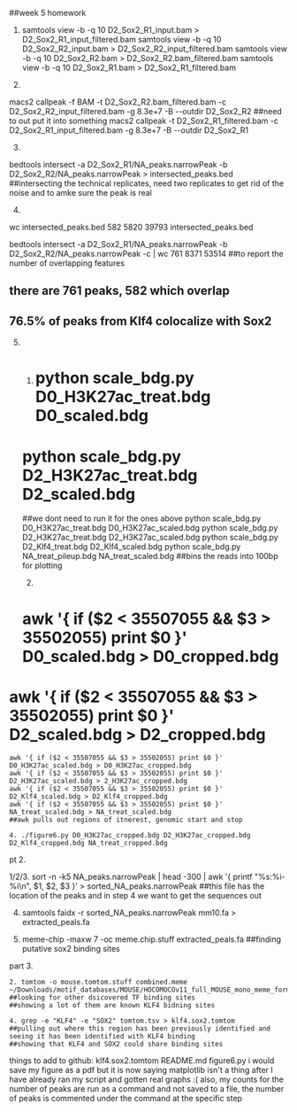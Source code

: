 ##week 5 homework

1. samtools view -b -q 10 D2_Sox2_R1_input.bam > D2_Sox2_R1_input_filtered.bam
samtools view -b -q 10 D2_Sox2_R2_input.bam > D2_Sox2_R2_input_filtered.bam
samtools view -b -q 10 D2_Sox2_R2.bam > D2_Sox2_R2.bam_filtered.bam
samtools view -b -q 10 D2_Sox2_R1.bam > D2_Sox2_R1_filtered.bam

2. 
macs2 callpeak -f BAM -t D2_Sox2_R2.bam_filtered.bam -c D2_Sox2_R2_input_filtered.bam -g 8.3e+7 -B --outdir D2_Sox2_R2
##need to out put it into something
macs2 callpeak -t D2_Sox2_R1_filtered.bam -c D2_Sox2_R1_input_filtered.bam -g 8.3e+7 -B --outdir D2_Sox2_R1


3. 
bedtools intersect -a D2_Sox2_R1/NA_peaks.narrowPeak -b D2_Sox2_R2/NA_peaks.narrowPeak > intersected_peaks.bed
##intersecting the technical replicates, need two replicates to get rid of the noise and to amke sure the peak is real

4. 
wc intersected_peaks.bed 
     582    5820   39793 intersected_peaks.bed

bedtools intersect -a D2_Sox2_R1/NA_peaks.narrowPeak -b D2_Sox2_R2/NA_peaks.narrowPeak -c | wc
	761    8371   53514
##to report the number of overlapping features
## there are 761 peaks, 582 which overlap
## 76.5% of peaks from Klf4 colocalize with Sox2

5. 
	1. 	# python scale_bdg.py D0_H3K27ac_treat.bdg D0_scaled.bdg
	# 	python scale_bdg.py D2_H3K27ac_treat.bdg D2_scaled.bdg
	##we dont need to run it for the ones above
		python scale_bdg.py D0_H3K27ac_treat.bdg D0_H3K27ac_scaled.bdg
		python scale_bdg.py D2_H3K27ac_treat.bdg D2_H3K27ac_scaled.bdg
		python scale_bdg.py D2_Klf4_treat.bdg D2_Klf4_scaled.bdg
		python scale_bdg.py NA_treat_pileup.bdg NA_treat_scaled.bdg
	##bins the reads into 100bp for plotting
	
	2. 
	# awk '{ if ($2 < 35507055 && $3 > 35502055) print $0 }' D0_scaled.bdg > D0_cropped.bdg
# 	awk '{ if ($2 < 35507055 && $3 > 35502055) print $0 }' D2_scaled.bdg > D2_cropped.bdg
	awk '{ if ($2 < 35507055 && $3 > 35502055) print $0 }' D0_H3K27ac_scaled.bdg > D0_H3K27ac_cropped.bdg
	awk '{ if ($2 < 35507055 && $3 > 35502055) print $0 }' D2_H3K27ac_scaled.bdg > 2_H3K27ac_cropped.bdg
	awk '{ if ($2 < 35507055 && $3 > 35502055) print $0 }' D2_Klf4_scaled.bdg > D2_Klf4_cropped.bdg
	awk '{ if ($2 < 35507055 && $3 > 35502055) print $0 }' NA_treat_scaled.bdg > NA_treat_scaled.bdg
	##awk pulls out regions of itnerest, genomic start and stop 
	
	4. ./figure6.py D0_H3K27ac_cropped.bdg D2_H3K27ac_cropped.bdg D2_Klf4_cropped.bdg NA_treat_cropped.bdg

pt 2.
	
1/2/3. sort -n -k5 NA_peaks.narrowPeak | head -300 | awk '{ printf "%s:%i-%i\n", $1, $2, $3 }' > sorted_NA_peaks.narrowPeak
##this file has the location of the peaks and in step 4 we want to get the sequences out

4. samtools faidx -r sorted_NA_peaks.narrowPeak mm10.fa > extracted_peals.fa

5. meme-chip  -maxw 7 -oc meme.chip.stuff extracted_peals.fa
##finding putative sox2 binding sites

part 3.

	2. tomtom -o mouse.tomtom.stuff combined.meme ~/Downloads/motif_databases/MOUSE/HOCOMOCOv11_full_MOUSE_mono_meme_format.meme
	##looking for other dsicovered TF binding sites
	##showing a lot of them are known KLF4 bidning sites

 	4. grep -e "KLF4" -e "SOX2" tomtom.tsv > klf4.sox2.tomtom
	##pulling out where this region has been previously identified and seeing it has been identified with KLF4 binding
	##showing that KLF4 and SOX2 could share binding sites
	
things to add to github:
klf4.sox2.tomtom
README.md
figure6.py
i would save my figure as a pdf but it is now saying matplotlib isn't a thing after I have already 
ran my script and gotten real graphs :(
also, my counts for the number of peaks are run as a command and not saved to a file, the number 
of peaks is commented under the command at the specific step

